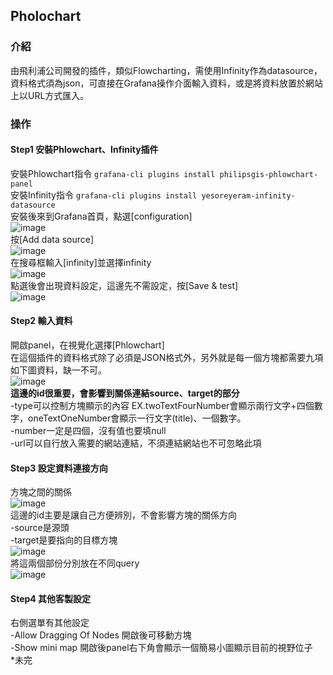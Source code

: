 ## Pholochart
### 介紹
由飛利浦公司開發的插件，類似Flowcharting，需使用Infinity作為datasource，資料格式須為json，可直接在Grafana操作介面輸入資料，或是將資料放置於網站上以URL方式匯入。
<br>
### 操作
#### Step1 安裝Phlowchart、Infinity插件
安裝Phlowchart指令
```grafana-cli plugins install philipsgis-phlowchart-panel```<br>
安裝Infinity指令
```grafana-cli plugins install yesoreyeram-infinity-datasource```<br>
安裝後來到Grafana首頁，點選[configuration]<br>
![image](https://github.com/hsiaotingg/ELKG/blob/Grafana-plugins/Phlowchart/pics/configuration.png)<br>
按[Add data source]<br>
![image](https://github.com/hsiaotingg/ELKG/blob/Grafana-plugins/Phlowchart/pics/add%20data%20source.png)<br>
在搜尋框輸入[infinity]並選擇infinity<br>
![image](https://github.com/hsiaotingg/ELKG/blob/Grafana-plugins/Phlowchart/pics/enter.png)<br>
點選後會出現資料設定，這邊先不需設定，按[Save & test]<br>
![image](https://github.com/hsiaotingg/ELKG/blob/Grafana-plugins/Phlowchart/pics/set.png)<br>
#### Step2 輸入資料
開啟panel，在視覺化選擇[Phlowchart]<br>
在這個插件的資料格式除了必須是JSON格式外，另外就是每一個方塊都需要九項如下圖資料，缺一不可。<br>
![image](https://github.com/hsiaotingg/ELKG/blob/Grafana-plugins/Phlowchart/pics/9.png)<br>
**這邊的id很重要，會影響到關係連結source、target的部分**<br>
-type可以控制方塊顯示的內容 EX.twoTextFourNumber會顯示兩行文字+四個數字，oneTextOneNumber會顯示一行文字(title)、一個數字。<br>
-number一定是四個，沒有值也要填null<br>
-url可以自行放入需要的網站連結，不須連結網站也不可忽略此項<br>
#### Step3 設定資料連接方向
方塊之間的關係<br>
![image](https://github.com/hsiaotingg/ELKG/blob/Grafana-plugins/Phlowchart/pics/relationship.png)<br>
這邊的id主要是讓自己方便辨別，不會影響方塊的關係方向<br>
-source是源頭<br>
-target是要指向的目標方塊<br>
![image](https://github.com/hsiaotingg/ELKG/blob/Grafana-plugins/Phlowchart/pics/show%20relationship.png)<br>
將這兩個部份分別放在不同query<br>
![image](https://github.com/hsiaotingg/ELKG/blob/Grafana-plugins/Phlowchart/pics/query.png)<br>
#### Step4 其他客製設定
右側選單有其他設定<br>
-Allow Dragging Of Nodes 開啟後可移動方塊<br>
-Show mini map 開啟後panel右下角會顯示一個簡易小圖顯示目前的視野位子<br>
*未完

